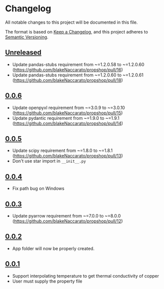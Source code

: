 # Changelog

All notable changes to this project will be documented in this file.

The format is based on [Keep a Changelog](https://keepachangelog.com/en/1.0.0/),
and this project adheres to [Semantic Versioning](https://semver.org/spec/v2.0.0.html).

## [Unreleased]

- Update pandas-stubs requirement from ~=1.2.0.58 to ~=1.2.0.60 (<https://github.com/blakeNaccarato/propshop/pull/16>)
- Update pandas-stubs requirement from ~=1.2.0.60 to ~=1.2.0.61 (<https://github.com/blakeNaccarato/propshop/pull/18>)

## [0.0.6]

- Update openpyxl requirement from ~=3.0.9 to ~=3.0.10 (<https://github.com/blakeNaccarato/propshop/pull/15>)
- Update pydantic requirement from ~=1.9.0 to ~=1.9.1 (<https://github.com/blakeNaccarato/propshop/pull/14>)

## [0.0.5]

- Update scipy requirement from ~=1.8.0 to ~=1.8.1 (<https://github.com/blakeNaccarato/propshop/pull/13>)
- Don't use star import in `__init__.py`

## [0.0.4]

- Fix path bug on Windows

## [0.0.3]

- Update pyarrow requirement from ~=7.0.0 to ~=8.0.0 (<https://github.com/blakeNaccarato/propshop/pull/12>)

## [0.0.2]

- App folder will now be properly created.

## [0.0.1]

- Support interpolating temperature to get thermal conductivity of copper
- User must supply the property file

[Unreleased]: https://github.com/blakeNaccarato/propshop/compare/0.0.6...HEAD
[0.0.6]: https://github.com/blakeNaccarato/propshop/compare/0.0.5...0.0.6
[0.0.5]: https://github.com/blakeNaccarato/propshop/compare/0.0.4...0.0.5
[0.0.4]: https://github.com/blakeNaccarato/propshop/compare/0.0.3...0.0.4
[0.0.3]: https://github.com/blakeNaccarato/propshop/compare/0.0.2...0.0.3
[0.0.2]: https://github.com/blakeNaccarato/propshop/compare/0.0.1...0.0.2
[0.0.1]: https://github.com/blakeNaccarato/propshop/releases/tag/0.0.1
